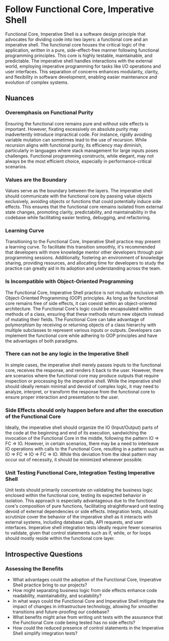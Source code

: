 # Follow Functional Core, Imperative Shell

Functional Core, Imperative Shell is a software design principle that advocates for dividing code into two layers: a functional core and an imperative shell.
The functional core houses the critical logic of the application, written in a pure, side-effect-free manner following functional programming principles.
This core is highly testable, maintainable, and predictable.
The imperative shell handles interactions with the external world, employing imperative programming for tasks like I/O operations and user interfaces.
This separation of concerns enhances modularity, clarity, and flexibility in software development, enabling easier maintenance and evolution of complex systems.

## Nuances

### Overemphasis on Functional Purity

Ensuring the functional core remains pure and without side effects is important.
However, fixating excessively on absolute purity may inadvertently introduce impractical code.
For instance, rigidly avoiding variable mutation can sometimes lead to the use of recursion.
While recursion aligns with functional purity, its efficiency may diminish, particularly in languages where stack management for large inputs poses challenges.
Functional programming constructs, while elegant, may not always be the most efficient choice, especially in performance-critical scenarios.

### Values are the Boundary

Values serve as the boundary between the layers.
The imperative shell should communicate with the functional core by passing value objects exclusively, avoiding objects or functions that could potentially induce side effects.
This ensures that the functional core remains isolated from external state changes, promoting clarity, predictability, and maintainability in the codebase while facilitating easier testing, debugging, and refactoring.

### Learning Curve

Transitioning to the Functional Core, Imperative Shell practice may present a learning curve.
To facilitate this transition smoothly, it's recommended that developers with more knowledge mentor other developers through pair programming sessions.
Additionally, fostering an environment of knowledge sharing, providing resources, and allocating time for developers to study the practice can greatly aid in its adoption and understanding across the team.

### Is Incompatible with Object-Oriented Programming

The Functional Core, Imperative Shell practice is not mutually exclusive with Object-Oriented Programming (OOP) principles.
As long as the functional core remains free of side effects, it can coexist within an object-oriented architecture.
The Functional Core's logic could be encapsulated within methods of a class, ensuring that these methods return new objects instead of mutating their fields.
The Functional Core can take advantage of polymorphism by receiving or returning objects of a class hierarchy with multiple subclasses to represent various inputs or outputs.
Developers can implement the functional core while adhering to OOP principles and have the advantages of both paradigms.

### There can not be any logic in the Imperative Shell

In simple cases, the imperative shell merely passes inputs to the functional core, receives the response, and renders it back to the user.
However, there are scenarios where the functional core may produce outputs that require inspection or processing by the imperative shell.
While the imperative shell should ideally remain minimal and devoid of complex logic, it may need to analyze, interpret, or transform the response from the functional core to ensure proper interaction and presentation to the user.

### Side Effects should only happen before and after the execution of the Functional Core

Ideally, the imperative shell should organize the IO (Input/Output) parts of the code at the beginning and end of its execution, sandwiching the invocation of the Functional Core in the middle, following the pattern IO => FC => IO.
However, in certain scenarios, there may be a need to interleave IO operations with calls to the Functional Core, resulting in a pattern such as IO => FC => IO => FC => IO.
While this deviation from the ideal pattern may occur out of necessity, it should be minimized whenever possible.

### Unit Testing Functional Core, Integration Testing Imperative Shell

Unit tests should primarily concentrate on validating the business logic enclosed within the functional core, testing its expected behavior in isolation.
This approach is especially advantageous due to the functional core's composition of pure functions, facilitating straightforward unit testing devoid of external dependencies or side effects.
Integration tests, should scrutinize cover the behavior of the imperative shell as it interacts with external systems, including database calls, API requests, and user interfaces.
Imperative shell integration tests ideally require fewer scenarios to validate, given that control statements such as if, while, or for loops should mostly reside within the functional core layer.

## Introspective Questions

### Assessing the Benefits

* What advantages could the adoption of the Functional Core, Imperative Shell practice bring to our projects?
* How might separating business logic from side effects enhance code readability, maintainability, and scalability?
* In what ways could the Functional Core and Imperative Shell mitigate the impact of changes in infrastructure technology, allowing for smoother transitions and future-proofing our codebase?
* What benefits might arise from writing unit tests with the assurance that the Functional Core code being tested has no side effects?
* How could the reduced presence of control statements in the Imperative Shell simplify integration tests?